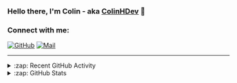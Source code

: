 ### Hello there, I'm Colin - aka [ColinHDev](https://github.com/ColinHDev) 👋

### Connect with me:

<a href="https://github.com/ColinHDev"><img src="https://img.icons8.com/bubbles/60/000000/github.png" alt="GitHub"/></a>
<a href="mailto:colinheidfeld@gmail.com"><img src="https://img.icons8.com/bubbles/60/000000/gmail-new.png" alt="Mail"/></a>


---


<details>
  <summary>:zap: Recent GitHub Activity</summary>

<!--START_SECTION:activity-->
1. 💪 Opened PR [#1988](https://github.com/OpenEnergyPlatform/ontology/pull/1988) in [OpenEnergyPlatform/ontology](https://github.com/OpenEnergyPlatform/ontology)
2. 💪 Opened PR [#1987](https://github.com/OpenEnergyPlatform/ontology/pull/1987) in [OpenEnergyPlatform/ontology](https://github.com/OpenEnergyPlatform/ontology)
3. 🔒 Closed issue [#1981](https://github.com/OpenEnergyPlatform/ontology/issues/1981) in [OpenEnergyPlatform/ontology](https://github.com/OpenEnergyPlatform/ontology)
4. 🎉 Merged PR [#1983](https://github.com/OpenEnergyPlatform/ontology/pull/1983) in [OpenEnergyPlatform/ontology](https://github.com/OpenEnergyPlatform/ontology)
5. 🎉 Merged PR [#1984](https://github.com/OpenEnergyPlatform/ontology/pull/1984) in [OpenEnergyPlatform/ontology](https://github.com/OpenEnergyPlatform/ontology)
6. 💪 Opened PR [#1984](https://github.com/OpenEnergyPlatform/ontology/pull/1984) in [OpenEnergyPlatform/ontology](https://github.com/OpenEnergyPlatform/ontology)
7. 🗣 Commented on [#1983](https://github.com/OpenEnergyPlatform/ontology/pull/1983#issuecomment-2515100159) in [OpenEnergyPlatform/ontology](https://github.com/OpenEnergyPlatform/ontology)
8. 💪 Opened PR [#1983](https://github.com/OpenEnergyPlatform/ontology/pull/1983) in [OpenEnergyPlatform/ontology](https://github.com/OpenEnergyPlatform/ontology)
9. 🗣 Commented on [#13](https://github.com/OpenEnergyPlatform/oeo-extended/issues/13#issuecomment-2513199411) in [OpenEnergyPlatform/oeo-extended](https://github.com/OpenEnergyPlatform/oeo-extended)
10. ❗ Opened issue [#1982](https://github.com/OpenEnergyPlatform/ontology/issues/1982) in [OpenEnergyPlatform/ontology](https://github.com/OpenEnergyPlatform/ontology)
<!--END_SECTION:activity-->

</details>

<details>
  <summary>:zap: GitHub Stats</summary>

  <img alt="ColinHDev's GitHub Stats" src="https://github-readme-stats.vercel.app/api?username=ColinHDev&theme=dark&count_private=true&show_icons=true&hide_rank=true&include_all_commits=true" />
  <img alt="ColinHDev's GitHub Stats" src="https://github-readme-stats.vercel.app/api/top-langs/?username=ColinHDev&theme=dark&show_icons=true" />
  <img alt="ColinHDev's GitHub Stats" src="https://github-profile-trophy.vercel.app/?username=ColinHDev&theme=darkhub" />

</details>
